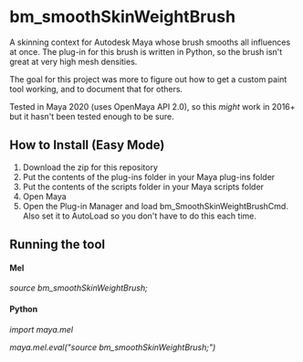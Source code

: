 # bm_smoothSkinWeightBrush
A skinning context for Autodesk Maya whose brush smooths all influences at once. 
The plug-in for this brush is written in Python, so the brush isn't great at very high mesh densities. 

The goal for this project was more to figure out how to get a custom paint tool working, and to document that for others.

Tested in Maya 2020 (uses OpenMaya API 2.0), so this *might* work in 2016+ but it hasn't been tested enough to be sure. 


## How to Install (Easy Mode)
1. Download the zip for this repository
2. Put the contents of the plug-ins folder in your Maya plug-ins folder
3. Put the contents of the scripts folder in your Maya scripts folder
4. Open Maya
5. Open the Plug-in Manager and load bm_SmoothSkinWeightBrushCmd. Also set it to AutoLoad so you don't have to do this each time. 

## Running the tool
#### Mel
  *source bm_smoothSkinWeightBrush;*


#### Python
  *import maya.mel*
  
  *maya.mel.eval("source bm_smoothSkinWeightBrush;")*
